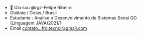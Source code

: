 - 👋 Ola sou @rgz-Felipe Ribeiro
- Goiânia / Goias / Brasil
- Estudante : Analise e Desenvolvimento de Sistemas Senai GO (Linguagem JAVA)2021/1
- Email contato...frg.tecnol@gmail.com 
<!---
rgz-Felipe/rgz-Felipe is a ✨ special ✨ repository because its `README.md` (this file) appears on your GitHub profile.
You can click the Preview link to take a look at your changes.
--->
